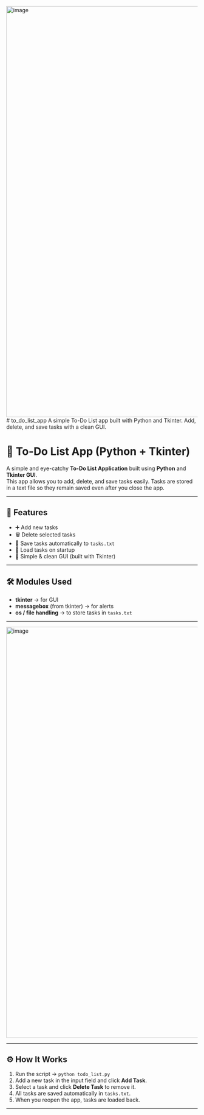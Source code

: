 <img width="1920" height="1080" alt="image" src="https://github.com/user-attachments/assets/fd765c3c-2666-4324-b44e-a303436b61de" /># to_do_list_app
A simple To-Do List app built with Python and Tkinter. Add, delete, and save tasks with a clean GUI.

# 📝 To-Do List App (Python + Tkinter)

A simple and eye-catchy **To-Do List Application** built using **Python** and **Tkinter GUI**.  
This app allows you to add, delete, and save tasks easily. Tasks are stored in a text file so they remain saved even after you close the app.  

---

## 🚀 Features
- ➕ Add new tasks  
- 🗑️ Delete selected tasks  
- 💾 Save tasks automatically to `tasks.txt`  
- 📂 Load tasks on startup  
- 🎨 Simple & clean GUI (built with Tkinter)  

---

## 🛠️ Modules Used
- **tkinter** → for GUI  
- **messagebox** (from tkinter) → for alerts  
- **os / file handling** → to store tasks in `tasks.txt`  

---

<img width="1920" height="1080" alt="image" src="https://github.com/user-attachments/assets/486fbd73-14f6-405f-9ea3-03f0856388c9" />



---

## ⚙️ How It Works
1. Run the script → `python todo_list.py`  
2. Add a new task in the input field and click **Add Task**.  
3. Select a task and click **Delete Task** to remove it.  
4. All tasks are saved automatically in `tasks.txt`.  
5. When you reopen the app, tasks are loaded back.  

---
